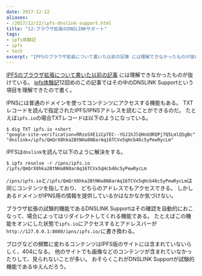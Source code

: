 ```yaml
---
date: 2017-12-22
aliases:
- /2017/12/22/ipfs-dnslink-support.html
title: "12:ブラウザ拡張のDNSLINKサポート"
tags:
- ipfs体験記
- ipfs
- tech
excerpt: "IPFSのブラウザ拡張について書いた以前の記事 には理解できなかったものが抜けている。 ipfs体験記12回めのこの記事ではその中のDNSLINK Supportという項目を理解できたので書く。"
---
```


[IPFSのブラウザ拡張について書いた以前の記事](/2017/10/ipfs-browser-extention)
には理解できなかったものが抜けている。
[ipfs体験記](/tags/#ipfs体験記)12回めのこの記事ではその中のDNSLINK Supportという項目を理解できたので書く。

IPNSには普通のドメインを使ってコンテンツにアクセスする機能もある。
TXTレコードを読んで指定されたIPFS/IPNSアドレスを読むことができるのだ。
たとえば`ipfs.io`の場合TXTレコードは以下のようになっている。

```console
$ dig TXT ipfs.io +short
"google-site-verification=RRzoSXE1iCp7EC--YGJ1hJlQHnUdRQPj7Q5LmlQSgBc"
"dnslink=/ipfs/QmQrX8hka2BtNHa8N8arAq16TCVx5qHcb46c5yPewRycLm"
```

IPFSは`dnslink`を読んで以下のように解決をする。

```console
$ ipfs resolve -r /ipns/ipfs.io
/ipfs/QmQrX8hka2BtNHa8N8arAq16TCVx5qHcb46c5yPewRycLm
```

`/ipns/ipfs.io`と`/ipfs/QmQrX8hka2BtNHa8N8arAq16TCVx5qHcb46c5yPewRycLm`は同じコンテンツを指しており、
どちらのアドレスでもアクセスできる。
しかしあるドメインがIPNS用の情報を提供しているかはなかなか気づけない。

ブラウザ拡張の試験的機能であるDNSLINK Supportはその確認を自動的におこなって、場合によってはリダイレクトしてくれる機能である。
たとえばこの機能をオンにした状態で`ipfs.io`にアクセスするとアドレスバーが`http://127.0.0.1:8080/ipns/ipfs.io/`に書き換わる。

ブログなどの頻繁に変わるコンテンツはIPFS版のサイトには含まれていないらしく、404になる。
他のサイトでも画像などのコンテンツが含まれていなかったりして、見られないことが多い。
おそらくこれがDNSLINK Supportが試験的機能であるゆえんだろう。